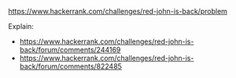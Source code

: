 https://www.hackerrank.com/challenges/red-john-is-back/problem

Explain:
- https://www.hackerrank.com/challenges/red-john-is-back/forum/comments/244169
- https://www.hackerrank.com/challenges/red-john-is-back/forum/comments/822485
